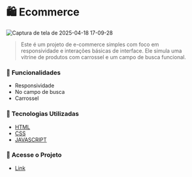 # 🛍️ Ecommerce
![Captura de tela de 2025-04-18 17-09-28](https://github.com/user-attachments/assets/65187ce3-f4a8-467f-8d56-d6abc963fbef)
> Este é um projeto de e-commerce simples com foco em responsividade e interações básicas de interface. Ele simula uma vitrine de produtos com carrossel e um campo de busca funcional.

### 🚀 Funcionalidades
- Responsividade
- No campo de busca
- Carrossel
###  🧰 Tecnologias Utilizadas
- [HTML](https://developer.mozilla.org/pt-BR/docs/Web/HTML)
- [CSS](https://developer.mozilla.org/pt-BR/docs/Web/CSS)
- [JAVASCRIPT](https://developer.mozilla.org/pt-BR/docs/Web/JavaScript)
  
### 🔗 Acesse o Projeto
- [Link](https://ecommerce-e482wqd7u-amandaluizafreitas-projects.vercel.app/)
